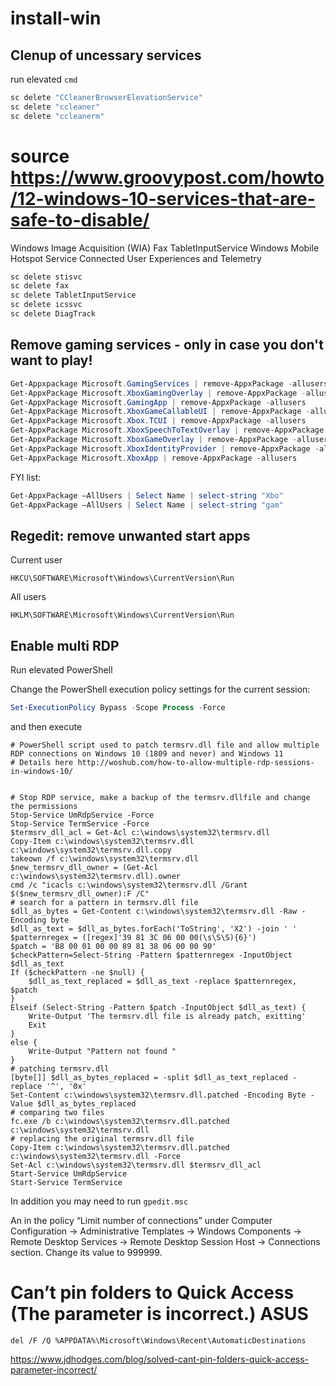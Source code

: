 # install-win

## Clenup of uncessary services
run elevated `cmd`
```bat
sc delete "CCleanerBrowserElevationService"
sc delete "ccleaner"
sc delete "ccleanerm"
```

# source https://www.groovypost.com/howto/12-windows-10-services-that-are-safe-to-disable/
Windows Image Acquisition (WIA)
Fax
TabletInputService
Windows Mobile Hotspot Service
Connected User Experiences and Telemetry
```bat
sc delete stisvc
sc delete fax
sc delete TabletInputService
sc delete icssvc
sc delete DiagTrack
```

## Remove gaming services - **only** in case you don't want to play!
```powershell
Get-Appxpackage Microsoft.GamingServices | remove-AppxPackage -allusers
Get-AppxPackage Microsoft.XboxGamingOverlay | remove-AppxPackage -allusers
Get-AppxPackage Microsoft.GamingApp | remove-AppxPackage -allusers
Get-AppxPackage Microsoft.XboxGameCallableUI | remove-AppxPackage -allusers
Get-AppxPackage Microsoft.Xbox.TCUI | remove-AppxPackage -allusers
Get-AppxPackage Microsoft.XboxSpeechToTextOverlay | remove-AppxPackage -allusers
Get-AppxPackage Microsoft.XboxGameOverlay | remove-AppxPackage -allusers
Get-AppxPackage Microsoft.XboxIdentityProvider | remove-AppxPackage -allusers
Get-AppxPackage Microsoft.XboxApp | remove-AppxPackage -allusers
```
FYI list:
```powershell
Get-AppxPackage –AllUsers | Select Name | select-string "Xbo"
Get-AppxPackage –AllUsers | Select Name | select-string "gam"
```

## Regedit: remove unwanted start apps
Current user
```
HKCU\SOFTWARE\Microsoft\Windows\CurrentVersion\Run
```
All users
```
HKLM\SOFTWARE\Microsoft\Windows\CurrentVersion\Run
```
## Enable multi RDP

Run elevated PowerShell

Change the PowerShell execution policy settings for the current session:

```powershell
Set-ExecutionPolicy Bypass -Scope Process -Force
```

and then execute

```
# PowerShell script used to patch termsrv.dll file and allow multiple RDP connections on Windows 10 (1809 and never) and Windows 11 
# Details here http://woshub.com/how-to-allow-multiple-rdp-sessions-in-windows-10/


# Stop RDP service, make a backup of the termsrv.dllfile and change the permissions 
Stop-Service UmRdpService -Force
Stop-Service TermService -Force
$termsrv_dll_acl = Get-Acl c:\windows\system32\termsrv.dll
Copy-Item c:\windows\system32\termsrv.dll c:\windows\system32\termsrv.dll.copy
takeown /f c:\windows\system32\termsrv.dll
$new_termsrv_dll_owner = (Get-Acl c:\windows\system32\termsrv.dll).owner
cmd /c "icacls c:\windows\system32\termsrv.dll /Grant $($new_termsrv_dll_owner):F /C"
# search for a pattern in termsrv.dll file 
$dll_as_bytes = Get-Content c:\windows\system32\termsrv.dll -Raw -Encoding byte
$dll_as_text = $dll_as_bytes.forEach('ToString', 'X2') -join ' '
$patternregex = ([regex]'39 81 3C 06 00 00(\s\S\S){6}')
$patch = 'B8 00 01 00 00 89 81 38 06 00 00 90'
$checkPattern=Select-String -Pattern $patternregex -InputObject $dll_as_text
If ($checkPattern -ne $null) {
    $dll_as_text_replaced = $dll_as_text -replace $patternregex, $patch
}
Elseif (Select-String -Pattern $patch -InputObject $dll_as_text) {
    Write-Output 'The termsrv.dll file is already patch, exitting'
    Exit
}
else { 
    Write-Output "Pattern not found "
}
# patching termsrv.dll
[byte[]] $dll_as_bytes_replaced = -split $dll_as_text_replaced -replace '^', '0x'
Set-Content c:\windows\system32\termsrv.dll.patched -Encoding Byte -Value $dll_as_bytes_replaced
# comparing two files 
fc.exe /b c:\windows\system32\termsrv.dll.patched c:\windows\system32\termsrv.dll
# replacing the original termsrv.dll file 
Copy-Item c:\windows\system32\termsrv.dll.patched c:\windows\system32\termsrv.dll -Force
Set-Acl c:\windows\system32\termsrv.dll $termsrv_dll_acl
Start-Service UmRdpService
Start-Service TermService
```

In addition you may need to run `gpedit.msc`

An in the policy “Limit number of connections” under Computer Configuration -> Administrative Templates -> Windows Components -> Remote Desktop Services -> Remote Desktop Session Host -> Connections section. Change its value to 999999.

# Can’t pin folders to Quick Access (The parameter is incorrect.) ASUS
```
del /F /Q %APPDATA%\Microsoft\Windows\Recent\AutomaticDestinations
```
https://www.jdhodges.com/blog/solved-cant-pin-folders-quick-access-parameter-incorrect/

